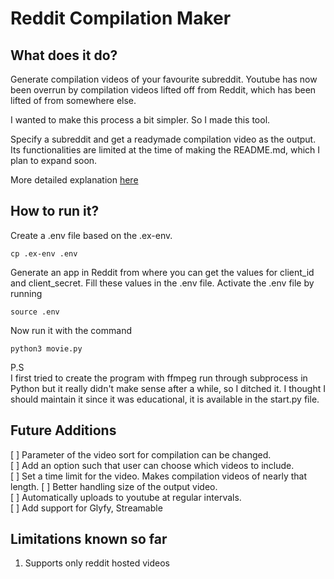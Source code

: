 # Reddit Compilation Maker

## What does it do?

Generate compilation videos of your favourite subreddit. Youtube has now been overrun by compilation videos lifted off from Reddit, which has been lifted of from somewhere else. 

I wanted to make this process a bit simpler. So I made this tool.

Specify a subreddit and get a readymade compilation video as the output. Its functionalities are limited at the time of making the README.md, which I plan to expand soon.

More detailed explanation [here](https://krishnanunnir.github.io/reddit-compilation-maker/)

## How to run it?

Create a .env file based on the .ex-env.

```
cp .ex-env .env
```

Generate an app in Reddit from where you can get the values for client_id and client_secret. Fill these values in the .env file. Activate the .env file by running 

```
source .env
```

Now run it with the command

```
python3 movie.py
```

P.S   
I first tried to create the program with ffmpeg run through subprocess in Python but it really didn't make sense after a while, so I ditched it. I thought I should maintain it since it was educational, it is available in the start.py file.

## Future Additions
[ ] Parameter of the video sort for compilation can be changed.  
[ ] Add an option such that user can choose which videos to include.  
[ ] Set a time limit for the video. Makes compilation videos of nearly that length. 
[ ] Better handling size of the output video.  
[ ] Automatically uploads to youtube at regular intervals.  
[ ] Add support for Glyfy, Streamable  

## Limitations known so far

1. Supports only reddit hosted videos  
